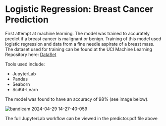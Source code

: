 # Logistic Regression: Breast Cancer Prediction

First attempt at machine learning. The model was trained to accurately predict if a breast cancer is malignant or benign. Training of this model used logistic regression and data from a fine needle aspirate of a breast mass. 
The dataset used for training can be found at the UCI Machine Learning Repository here: [DataSet](https://archive.ics.uci.edu/ml/datasets/Breast+Cancer+Wisconsin+%28Diagnostic%29)

Tools used include:
  - JupyterLab
  - Pandas
  - Seaborn
  - SciKit-Learn

The model was found to have an accuracy of 98% (see image below).
 
![bandicam 2024-04-29 14-27-40-059](https://github.com/LeeMelzer/Logistic-Regression-Breast-Cancer-Prediction/assets/114274820/5a743ee9-5f45-4d57-8bb8-335a03df91a8)

The full JupyterLab workflow can be viewed in the predictor.pdf file above
